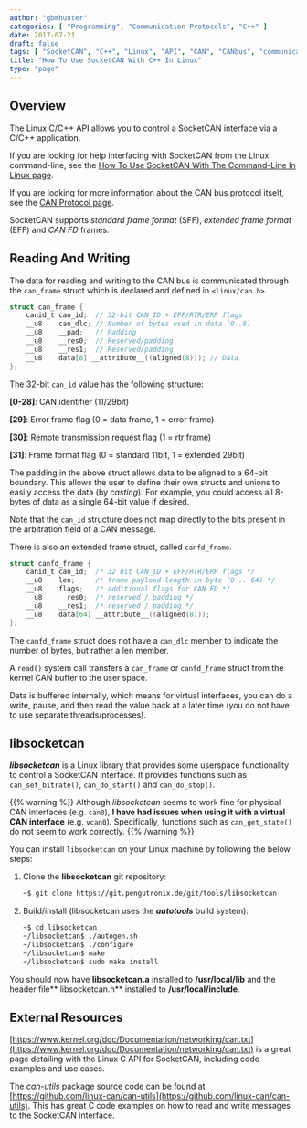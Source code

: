 ```yaml
---
author: "gbmhunter"
categories: [ "Programming", "Communication Protocols", "C++" ]
date: 2017-07-21
draft: false
tags: [ "SocketCAN", "C++", "Linux", "API", "CAN", "CANbus", "communication protocol", "libsocketcan", "kernel", "network" ]
title: "How To Use SocketCAN With C++ In Linux"
type: "page"
---
```


## Overview

The Linux C/C++ API allows you to control a SocketCAN interface via a C/C++ application.

If you are looking for help interfacing with SocketCAN from the Linux command-line, see the [How To Use SocketCAN With The Command-Line In Linux page](/programming/operating-systems/linux/how-to-use-socketcan-with-the-command-line-in-linux/).

If you are looking for more information about the CAN bus protocol itself, see the [CAN Protocol page](/electronics/communication-protocols/can-protocol/).

SocketCAN supports _standard frame format_ (SFF), _extended frame format_ (EFF) and _CAN FD_ frames.

## Reading And Writing

The data for reading and writing to the CAN bus is communicated through the `can_frame` struct which is declared and defined in `<linux/can.h>`.

```c
struct can_frame {
    canid_t can_id;  // 32-bit CAN_ID + EFF/RTR/ERR flags
    __u8    can_dlc; // Number of bytes used in data (0..8)
    __u8    __pad;   // Padding
    __u8    __res0;  // Reserved/padding
    __u8    __res1;  // Reserved/padding
    __u8    data[8] __attribute__((aligned(8))); // Data
};
```

The 32-bit `can_id` value has the following structure:

**[0-28]**: CAN identifier (11/29bit)  

**[29]**: Error frame flag (0 = data frame, 1 = error frame)  

**[30]**: Remote transmission request flag (1 = rtr frame)  

**[31]**: Frame format flag (0 = standard 11bit, 1 = extended 29bit)

The padding in the above struct allows data to be aligned to a 64-bit boundary. This allows the user to define their own structs and unions to easily access the data (by _casting_). For example, you could access all 8-bytes of data as a single 64-bit value if desired.


Note that the `can_id` structure does not map directly to the bits present in the arbitration field of a CAN message.

There is also an extended frame struct, called `canfd_frame`.

```c    
struct canfd_frame {
    canid_t can_id;  /* 32 bit CAN_ID + EFF/RTR/ERR flags */
    __u8    len;     /* frame payload length in byte (0 .. 64) */
    __u8    flags;   /* additional flags for CAN FD */
    __u8    __res0;  /* reserved / padding */
    __u8    __res1;  /* reserved / padding */
    __u8    data[64] __attribute__((aligned(8)));
};
```

The `canfd_frame` struct does not have a `can_dlc` member to indicate the number of bytes, but rather a len member.

A `read()` system call transfers a `can_frame` or `canfd_frame` struct from the kernel CAN buffer to the user space.

Data is buffered internally, which means for virtual interfaces, you can do a write, pause, and then read the value back at a later time (you do not have to use separate threads/processes).

## libsocketcan

_**libsocketcan**_ is a Linux library that provides some userspace functionality to control a SocketCAN interface. It provides functions such as `can_set_bitrate()`, `can_do_start()` and `can_do_stop()`.

{{% warning %}}
Although _libsocketcan_ seems to work fine for physical CAN interfaces (e.g. `can0`), **I have had issues when using it with a virtual CAN interface** (e.g. `vcan0`). Specifically, functions such as `can_get_state()` do not seem to work correctly.
{{% /warning %}}

You can install `libsocketcan` on your Linux machine by following the below steps:

1. Clone the **libsocketcan** git repository:  

    ```sh    
    ~$ git clone https://git.pengutronix.de/git/tools/libsocketcan
    ```

2. Build/install (libsocketcan uses the **_autotools_** build system):

    ```sh    
    ~$ cd libsocketcan
    ~/libsocketcan$ ./autogen.sh
    ~/libsocketcan$ ./configure
    ~/libsocketcan$ make
    ~/libsocketcan$ sudo make install
    ```

You should now have **libsocketcan.a** installed to **/usr/local/lib** and the header file** libsocketcan.h** installed to **/usr/local/include**.

## External Resources

[https://www.kernel.org/doc/Documentation/networking/can.txt](https://www.kernel.org/doc/Documentation/networking/can.txt) is a great page detailing with the Linux C API for SocketCAN, including code examples and use cases.

The _can-utils_ package source code can be found at [https://github.com/linux-can/can-utils](https://github.com/linux-can/can-utils). This has great C code examples on how to read and write messages to the SocketCAN interface.
